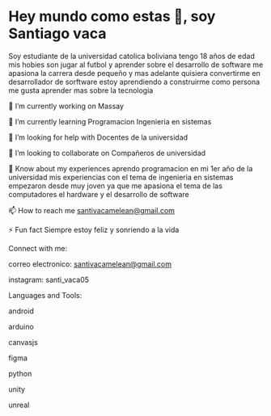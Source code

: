 # Hey mundo como estas 👋, soy Santiago vaca

Soy estudiante de la universidad catolica boliviana tengo 18 años de edad mis hobies son jugar al futbol y aprender sobre el desarrollo de software me apasiona la carrera desde pequeño y mas adelante quisiera convertirme en desarrollador de sorftware
estoy aprendiendo a construirme como persona me gusta aprender mas sobre la tecnologia 

🔭 I’m currently working on Massay

🌱 I’m currently learning Programacion Ingenieria en sistemas

🤝 I’m looking for help with Docentes de la universidad

👯 I’m looking to collaborate on Compañeros de universidad

📄 Know about my experiences aprendo programacion en mi 1er año de la universidad mis experiencias con el tema de ingenieria en sistemas empezaron desde muy joven ya que me apasiona el tema de las computadores el hardware y el desarrollo de software

📫 How to reach me santivacamelean@gmail.com

⚡ Fun fact Siempre estoy feliz y sonriendo a la vida

Connect with me:

correo electronico: santivacamelean@gmail.com

instagram: santi_vaca05

Languages and Tools:

android

arduino

canvasjs

figma

python

unity

unreal

